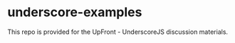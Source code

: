 underscore-examples
===================

This repo is provided for the UpFront - UnderscoreJS discussion materials.